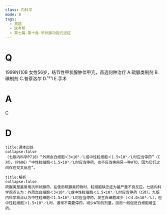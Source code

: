 ```yaml
---
class: 内科学
mode: B
tags:
  - 真题
  - 医考帮
  - 第七篇-第十章-甲状腺功能亢进症
---
```


# Q
1999N110B 女性56岁，结节性甲状腺肿伴甲亢，首选何种治疗
A.硫脲类制剂
B.碘制剂
C.普萘洛尔
D.¹³¹I
E.手术

# A
C
# D
```ad-note
title:课本出处
collapse:false
（七版内科学P718）“外周血白细胞＜3×10⁹／L或中性粒细胞＜1.5×10⁹／L时应当停药”（C对）。（P686）“中性粒细胞＜1.5×10⁹／L时应当停药，也不应当换用另一种ATD，因为它们之间存在交叉反应”。
```

```ad-summary
title:解析
collapse:false
硫脲类是最常用抗甲状腺药，在使用硫脲类药物时，粒细胞缺乏症为最严重不良反应。七版内科学观点认为：外周血白细胞＜3×10⁹／L或中性粒细胞＜1.5×10⁹／L时应当停药（C对）。九版内科学观点认为中性粒细胞＜1.5×10⁹／L时应当停药，发生白细胞减少（＜4.0×10⁹／L），但中性粒细胞＞1.5×10⁹／L时，通常不需要停药，减少ATD的剂量，加用一般促进白细胞增生药。
```

